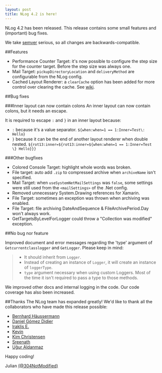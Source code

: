 ```yaml
---
layout: post
title: NLog 4.2 is here!
---
```


NLog 4.2 has been released. This release contains some small features and (important) bug fixes.

We take [semver](http://semver.org/) serious, so all changes are backwards-compatible. 

##Features 

- Performance Counter Target: it's now possible to configure the step size for the counter target. Before the step size was always one.
- Mail Target: `pickupDirectoryLocation` and `deliveryMethod` are configurable from the NLog config.
- Cached Layout Renderer: a `clearCache` option has been added for more control over clearing the cache. See [wiki](https://github.com/NLog/NLog/wiki/Cached-Layout-Renderer). 


##Bug fixes

###Inner layout can now contain colons
An inner layout can now contain colons, but it needs an escape.

It is required to escape `:` and `}` in an inner layout because: 

- `:` because it's a value separator. `${when:when=1 == 1:Inner=Test\: Hello}`
- `}` because it can be the end of another layout renderer when double nested.  `${rot13:inner=${rot13:inner=${when:when=1 == 1:Inner=Test \} Hello}}}`


###Other bugfixes

- Colored Console Target: highlight whole words was broken.
- File target: auto add `.zip` to compressed archive  when `archiveName` isn't specified. 
- Mail Target: when `useSystemNetMailSettings` was `false`, some settings were still used from the `<mailSettings>` of the .Net config.
- Removed unnecessary System.Drawing references for Xamarin.
- File Target: sometimes an exception was thrown when archiving was enabled.
- File Target: file archiving DateAndSequence & FileArchivePeriod.Day won't always work.
- GetTargetsByLevelForLogger could throw a "Collection was modified" exception. 


##No bug nor feature 



Improved document and error messages regarding the 'type' argument of `Getcurrentclasslogger` and `GetLogger`. 
Please keep in mind:

>  - It should inherit from `Logger`.
>  - Instead of creating an instance of `Logger`, it will create an instance of `loggerType`.
>  - `type` argument necessary when using custom Loggers. Most of the time it isn't required to pass a type to those methods.

We improved other docs and internal logging in the code. Our code coverage has also been increased.

##Thanks
The NLog team has expanded greatly! We'd like to thank all the collaborators who have made this release possible:

- [Bernhard Häussermann](https://github.com/bhaeussermann)
- [Daniel Gómez Didier](https://github.com/dnlgmzddr)
- [Iraklis E.](https://github.com/ie-zero)
- [Kevin](https://github.com/kevindaub)
- [Kim Christensen](https://github.com/Xharze)
- [Sreenath](https://github.com/Page-Not-Found)
- [Uğur Aldanmaz](https://github.com/BrutalCode)

Happy coding!

Julian [(@304NotModified)](https://github.com/304NotModified)

